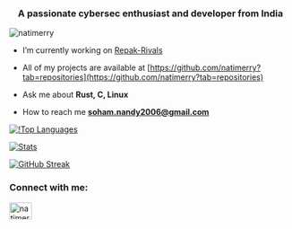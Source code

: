 <h3 align="center">A passionate cybersec enthusiast and developer from India</h3>


<p align="left"> <img src="https://komarev.com/ghpvc/?username=natimerry&label=Profile%20views&color=0e75b6&style=flat-square" alt="natimerry" /> </p>

- I’m currently working on [Repak-Rivals](https://github.com/natimerry/repak-rivals)

- All of my projects are available at [https://github.com/natimerry?tab=repositories](https://github.com/natimerry?tab=repositories)

- Ask me about **Rust, C, Linux**

- How to reach me **soham.nandy2006@gmail.com**

[![!Top Languages](https://github-readme-stats-indol-eta-95.vercel.app/api/top-langs/?username=natimerry&layout=compact&hide=javascript,scheme,css,shell&exclude_repo=pathfinding_visualiser&theme=dark)](https://github-readme-stats-git-main-soham-nandys-projects.vercel.app/api/top-langs/?username=natimerry&layout=donut&hide=javascript,scheme,css,shell&exclude_repo=pathfinding_visualiser&theme=dark)


[![Stats](https://github-readme-stats-indol-eta-95.vercel.app/api?username=natimerry&theme=dark)](https://github-readme-stats-git-main-soham-nandys-projects.vercel.app/api?username=natimerry&theme=dark)

[![GitHub Streak](https://streak-stats.demolab.com?user=natimerry&theme=dark&mode=weekly)](https://git.io/streak-stats)

<h3 align="left">Connect with me:</h3>
<p align="left">
<a href="https://twitter.com/natimerry" target="blank"><img align="center" src="https://raw.githubusercontent.com/rahuldkjain/github-profile-readme-generator/master/src/images/icons/Social/twitter.svg" alt="natimerry" height="30" width="40" /></a>
</p>



